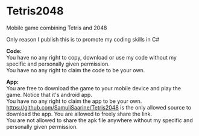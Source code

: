 # Tetris2048
Mobile game combining Tetris and 2048

Only reason I publish this is to promote my coding skills in C#  


**Code:**  
You have no any right to copy, download or use my code without my specific and personally given permission.  
You have no any right to claim the code to be your own.

**App:**  
You are free to download the game to your mobile device and play the game. Notice that it's android app.  
You have no any right to claim the app to be your own.  
https://github.com/SamuliSaarine/Tetris2048 is the only allowed source to download the app. You are allowed to freely share the link.  
You are not allowed to share the apk file anywhere without my specific and personally given permission.  
